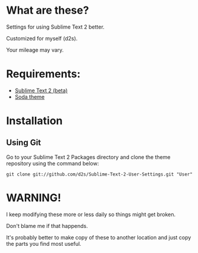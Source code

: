 # What are these?

Settings for using Sublime Text 2 better.

Customized for myself (d2s).

Your mileage may vary.


# Requirements:

- [Sublime Text 2 (beta)](http://www.sublimetext.com/2)
- [Soda theme](https://github.com/buymeasoda/soda-theme)

# Installation

## Using Git

Go to your Sublime Text 2 Packages directory and clone the theme repository using the command below:

    git clone git://github.com/d2s/Sublime-Text-2-User-Settings.git "User"

# WARNING!

I keep modifying these more or less daily so things might get broken.

Don't blame me if that happends.

It's probably better to make copy of these to another location and just copy the parts you find most useful.
